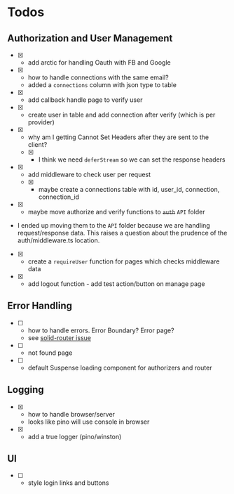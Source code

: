 # Todos

## Authorization and User Management

- [x] - add arctic for handling Oauth with FB and Google
- [x] - how to handle connections with the same email?
  - added a `connections` column with json type to table 
- [x] - add callback handle page to verify user
- [x] - create user in table and add connection after verify (which is per provider)
- [x] - why am I getting Cannot Set Headers after they are sent to the client?
  - [x] - I think we need `deferStream` so we can set the response headers
- [x] - add middleware to check user per request
  - [x] - maybe create a connections table with id, user_id, connection, connection_id
- [x] - maybe move authorize and verify functions to ~~`auth`~~ `API` folder
- I ended up moving them to the `API` folder because we are handling request/response data. This raises a question about the prudence of the auth/middleware.ts location.
- [x] - create a `requireUser` function for pages which checks middleware data
- [x] - add logout function - add test action/button on manage page

## Error Handling

- [ ] - how to handle errors. Error Boundary? Error page?
  - see [solid-router issue](https://github.com/solidjs/solid-router/issues/374)
- [ ] - not found page
- [ ] - default Suspense loading component for authorizers and router


## Logging

- [x] - how to handle browser/server
  - looks like pino will use console in browser
- [x] - add a true logger (pino/winston)


## UI

- [ ] - style login links and buttons 
